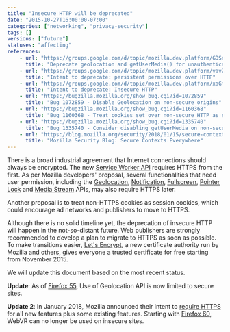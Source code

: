 ```yaml
---
title: "Insecure HTTP will be deprecated"
date: "2015-10-27T16:00:00-07:00"
categories: ["networking", "privacy-security"]
tags: []
versions: ["future"]
statuses: "affecting"
references:
    - url: "https://groups.google.com/d/topic/mozilla.dev.platform/GDSnSI9inOo/discussion"
      title: "Deprecate geolocation and getUserMedia() for unauthenticated origins"
    - url: "https://groups.google.com/d/topic/mozilla.dev.platform/vavZdN4tX44/discussion"
      title: "Intent to deprecate: persistent permissions over HTTP"
    - url: "https://groups.google.com/d/topic/mozilla.dev.platform/xaGffxAM-hs/discussion"
      title: "Intent to deprecate: Insecure HTTP"
    - url: "https://bugzilla.mozilla.org/show_bug.cgi?id=1072859"
      title: "Bug 1072859 - Disable Geolocation on non-secure origins"
    - url: "https://bugzilla.mozilla.org/show_bug.cgi?id=1160368"
      title: "Bug 1160368 - Treat cookies set over non-secure HTTP as session cookies"
    - url: "https://bugzilla.mozilla.org/show_bug.cgi?id=1335740"
      title: "Bug 1335740 - Consider disabling getUserMedia on non-secure origins"
    - url: "https://blog.mozilla.org/security/2018/01/15/secure-contexts-everywhere/"
      title: "Mozilla Security Blog: Secure Contexts Everywhere"
---
```

There is a broad industrial agreement that Internet connections should always be encrypted. The new [Service Worker API](https://developer.mozilla.org/docs/Web/API/Service_Worker_API) requires HTTPS from the first. As per Mozilla developers' proposal, several functionalities that need user permission, including the [Geolocation](https://developer.mozilla.org/docs/Web/API/Geolocation/Using_geolocation), [Notification](https://developer.mozilla.org/docs/Web/API/Notifications_API), [Fullscreen](https://developer.mozilla.org/docs/Web/API/Fullscreen_API), [Pointer Lock](https://developer.mozilla.org/docs/Web/API/Pointer_Lock_API) and [Media Stream](https://developer.mozilla.org/docs/Web/API/Media_Streams_API) APIs, may also require HTTPS later.

Another proposal is to treat non-HTTPS cookies as session cookies, which could encourage ad networks and publishers to move to HTTPS.

Although there is no solid timeline yet, the deprecation of insecure HTTP will happen in the not-so-distant future. Web publishers are strongly recommended to develop a plan to migrate to HTTPS as soon as possible. To make transitions easier, [Let's Encrypt](https://letsencrypt.org/), a new certificate authority run by Mozilla and others, gives everyone a trusted certificate for free starting from November 2015.

We will update this document based on the most recent status.

**Update**: As of [Firefox 55](https://www.fxsitecompat.com/en-CA/docs/2017/use-of-geolocation-api-is-now-limited-to-secure-sites/), Use of Geolocation API is now limited to secure sites.

**Update 2**: In January 2018, Mozilla announced their intent to [require HTTPS](https://blog.mozilla.org/security/2018/01/15/secure-contexts-everywhere/) for all new features plus some existing features. Starting with [Firefox 60](https://www.fxsitecompat.com/en-CA/docs/2017/webvr-can-no-longer-be-used-on-insecure-sites/), WebVR can no longer be used on insecure sites.
